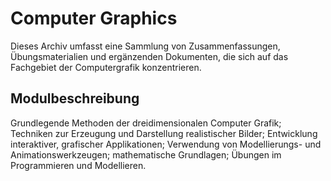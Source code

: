 # Computer Graphics

Dieses Archiv umfasst eine Sammlung von Zusammenfassungen, Übungsmaterialien und ergänzenden Dokumenten, die sich auf
das Fachgebiet der Computergrafik konzentrieren.

## Modulbeschreibung

Grundlegende Methoden der dreidimensionalen Computer Grafik; Techniken zur Erzeugung und Darstellung realistischer
Bilder; Entwicklung interaktiver, grafischer Applikationen; Verwendung von Modellierungs- und Animationswerkzeugen;
mathematische Grundlagen; Übungen im Programmieren und Modellieren.